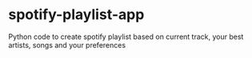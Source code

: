 # spotify-playlist-app
Python code to create spotify playlist based on current track, your best artists, songs and your preferences
